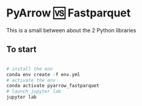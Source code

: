 # PyArrow 🆚 Fastparquet

This is a small between about the 2 Python libraries

## To start

```python

# install the env
conda env create -f env.yml
# activate the env
conda activate pyarrow_fastparquet
# launch jupyter lab
jupyter lab
```
